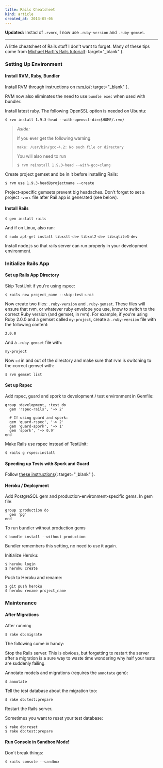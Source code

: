 ```yaml
---
title: Rails Cheatsheet
kind: article
created_at: 2013-05-06
---
```

<!-- _. -->

**Updated:** Instad of `.rvmrc`, I now use `.ruby-version` and `.ruby-gemset`.

***

A little cheatsheet of Rails stuff I don't want to forget. Many of these
tips come from 
[Michael Hartl's Rails tutorial](http://ruby.railstutorial.org/){: target="_blank" }.

<!-- _. -->


### Setting Up Environment

#### Install RVM, Ruby, Bundler

Install RVM through instructions on [rvm.io](http://rvm.io){: target="_blank" }.
<!-- _. -->
RVM now also eliminates the need to use `bundle exec` when used with bundler. 

Install latest ruby. The following OpenSSL option is needed on Ubuntu:

    $ rvm install 1.9.3-head --with-openssl-dir=$HOME/.rvm/


> *Aside:*
> 
> If you ever get the following warning:
> 
> `make: /usr/bin/gcc-4.2: No such file or directory`
> 
> You will also need to run
> 
> `$ rvm reinstall 1.9.3-head --with-gcc=clang`


Create project gemset and be in it before installing Rails:

    $ rvm use 1.9.3-head@projectname --create

Project-specific gemsets prevent big headaches. Don't forget to set a 
project `rvmrc` file after Rail app is generated (see below).

#### Install Rails

    $ gem install rails
    
And if on Linux, also run:

    $ sudo apt-get install libxslt-dev libxml2-dev libsqlite3-dev

Install node.js so that rails server can run properly in your development
environment.



### Initialize Rails App

#### Set up Rails App Directory

Skip TestUnit if you're using rspec:

    $ rails new project_name --skip-test-unit
    
Now create two files: `.ruby-version` and `.ruby-gemset`. These files will 
ensure that rvm, or whatever ruby envelope you use, know to switch to the 
correct Ruby version (and gemset, in rvm). For example, if you're using Ruby
2.0.0 and a gemset called `my-project`, create a `.ruby-version` file with the
following content:

    2.0.0

And a `.ruby-gemset` file with:

    my-project

Now `cd` in and out of the directory and make sure that rvm is switching to the 
correct gemset with:

    $ rvm gemset list

#### Set up Rspec


Add rspec, guard and spork to development / test environment in Gemfile:
    
    group :development, :test do
      gem 'rspec-rails', '~> 2'

      # If using guard and spork:
      gem 'guard-rspec', '~> 2'
      gem 'guard-spork', '~> 1'
      gem 'spork', '~> 0.9'
    end

Make Rails use rspec instead of TestUnit:

    $ rails g rspec:install

#### Speeding up Tests with Spork and Guard

Follow 
[these instructions](http://ruby.railstutorial.org/chapters/static-pages#sec-guard){: target="_blank" }.
<!-- _. -->


#### Heroku / Deployment

Add PostgreSQL gem and production-environment-specific gems. In gem file:

    group :production do
      gem 'pg'
    end

To run bundler without production gems

    $ bundle install --without production

Bundler remembers this setting, no need to use it again.

Initialize Heroku:
    
    $ heroku login
    $ heroku create

Push to Heroku and rename:

    $ git push heroku
    $ heroku rename project_name



### Maintenance

#### After Migrations

After running
    
    $ rake db:migrate

The following come in handy:

Stop the Rails server. This is obvious, but forgetting to restart the server
after a migration is a sure way to waste time wondering why half your tests are
suddenly failing.

Annotate models and migrations (requires the `annotate` gem):

    $ annotate

Tell the test database about the migration too:

    $ rake db:test:prepare

Restart the Rails server.

Sometimes you want to reset your test database:

    $ rake db:reset
    $ rake db:test:prepare

#### Run Console in Sandbox Mode!

Don't break things:

    $ rails console --sandbox

